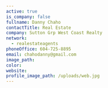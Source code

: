 ```yaml
---
active: true
is_company: false
fullname: Danny Chaho
contactTitle: Real Estate
company: Sutton Grp West Coast Realty
network:
  - realestateagents
phoneOffice: 604-725-8895
email: chahodanny@gmail.com
image_path:
color:
website:
profile_image_path: /uploads/web.jpg
---
```



